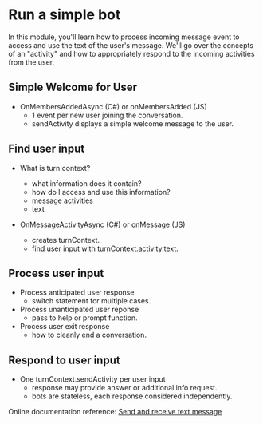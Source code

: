 # Run a simple bot
In this module, you'll learn how to process incoming message event to access and use the text of the user's message. We'll go over the concepts of an "activity" and how to appropriately respond to the incoming activities from the user.

## Simple Welcome for User
* OnMembersAddedAsync (C#) or onMembersAdded (JS)
  - 1 event per new user joining the conversation.
  - sendActivity displays a simple welcome message to the user.

## Find user input
* What is turn context?
  - what information does it contain?
  - how do I access and use this information?
  - message activities
  - text

* OnMessageActivityAsync (C#) or onMessage (JS)
  - creates turnContext.
  - find user input with turnContext.activity.text.
  
 ## Process user input
 * Process anticipated user response
   - switch statement for multiple cases.
 * Process unanticipated user reponse
   - pass to help or prompt function.
 * Process user exit response
   - how to cleanly end a conversation.
 
 ## Respond to user input
 * One turnContext.sendActivity per user input
   - response may provide answer or additional info request.
   - bots are stateless, each response considered independently.

Online documentation reference: [Send and receive text message](https://docs.microsoft.com/en-us/azure/bot-service/bot-builder-howto-send-messages?view=azure-bot-service-4.0&tabs=csharp)
